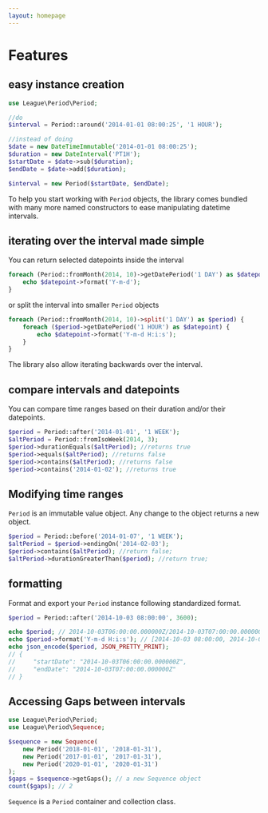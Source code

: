 ```yaml
---
layout: homepage
---
```


# Features

## easy instance creation

~~~php
use League\Period\Period;

//do
$interval = Period::around('2014-01-01 08:00:25', '1 HOUR');

//instead of doing
$date = new DateTimeImmutable('2014-01-01 08:00:25');
$duration = new DateInterval('PT1H');
$startDate = $date->sub($duration);
$endDate = $date->add($duration);

$interval = new Period($startDate, $endDate);
~~~

To help you start working with `Period` objects, the library comes bundled with many more named constructors to ease manipulating datetime intervals.

## iterating over the interval made simple

You can return selected datepoints inside the interval

~~~php
foreach (Period::fromMonth(2014, 10)->getDatePeriod('1 DAY') as $datepoint) {
    echo $datepoint->format('Y-m-d');
}
~~~

or split the interval into smaller `Period` objects

~~~php
foreach (Period::fromMonth(2014, 10)->split('1 DAY') as $period) {
    foreach ($period->getDatePeriod('1 HOUR') as $datepoint) {
    	echo $datepoint->format('Y-m-d H:i:s');
    }
}
~~~

The library also allow iterating backwards over the interval.

## compare intervals and datepoints

You can compare time ranges based on their duration and/or their datepoints.

~~~php
$period = Period::after('2014-01-01', '1 WEEK');
$altPeriod = Period::fromIsoWeek(2014, 3);
$period->durationEquals($altPeriod); //returns true
$period->equals($altPeriod); //returns false
$period->contains($altPeriod); //returns false
$period->contains('2014-01-02'); //returns true
~~~

## Modifying time ranges

`Period` is an immutable value object. Any change to the object returns a new object.

~~~php
$period = Period::before('2014-01-07', '1 WEEK');
$altPeriod = $period->endingOn('2014-02-03');
$period->contains($altPeriod); //return false;
$altPeriod->durationGreaterThan($period); //return true;
~~~

## formatting

Format and export your `Period` instance following standardized format.

~~~php
$period = Period::after('2014-10-03 08:00:00', 3600);

echo $period; // 2014-10-03T06:00:00.000000Z/2014-10-03T07:00:00.000000Z
echo $period->format('Y-m-d H:i:s'); // [2014-10-03 08:00:00, 2014-10-03 09:00:00)
echo json_encode($period, JSON_PRETTY_PRINT);
// {
//     "startDate": "2014-10-03T06:00:00.000000Z",
//     "endDate": "2014-10-03T07:00:00.000000Z"
// }
~~~

## Accessing Gaps between intervals

~~~php
use League\Period\Period;
use League\Period\Sequence;

$sequence = new Sequence(
    new Period('2018-01-01', '2018-01-31'),
    new Period('2017-01-01', '2017-01-31'),
    new Period('2020-01-01', '2020-01-31')
);
$gaps = $sequence->getGaps(); // a new Sequence object
count($gaps); // 2
~~~

`Sequence` is a `Period` container and collection class.
